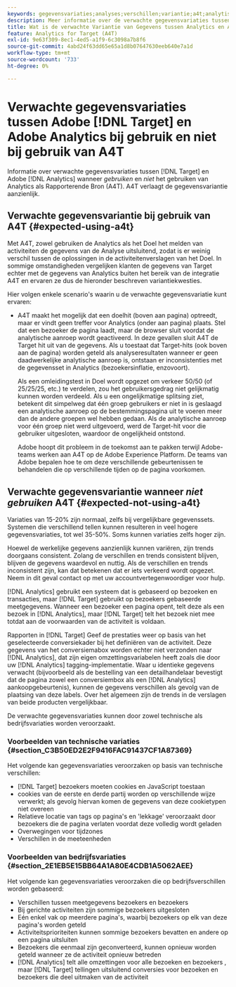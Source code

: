 ```yaml
---
keywords: gegevensvariaties;analyses;verschillen;variantie;a4t;analytische gegevens voor doel;analytische gegevens als bron van de rapportage;discrepanties;discrepantie
description: Meer informatie over de verwachte gegevensvariaties tussen Adobe [!DNL Target] en Analytics wanneer u Analytics niet gebruikt voor [!DNL Target] (A4T), waardoor gegevensvariatie volledig wordt verwijderd.
title: Wat is de verwachte Variantie van Gegevens tussen Analytics en A4T?
feature: Analytics for Target (A4T)
exl-id: 9e63f309-8ec1-4ed5-a1f9-6c3098a7b8f6
source-git-commit: 4abd24f63dd65e65a1d8b07647630eeb640e7a1d
workflow-type: tm+mt
source-wordcount: '733'
ht-degree: 0%

---
```


# Verwachte gegevensvariaties tussen Adobe [!DNL Target] en Adobe Analytics bij gebruik en niet bij gebruik van A4T

Informatie over verwachte gegevensvariaties tussen [!DNL Target] en Adobe [!DNL Analytics] wanneer *gebruiken* en *niet* het gebruiken van Analytics als Rapporterende Bron (A4T). A4T verlaagt de gegevensvariantie aanzienlijk.

## Verwachte gegevensvariantie bij gebruik van A4T {#expected-using-a4t}

Met A4T, zowel gebruiken de Analytics als het Doel het melden van activiteiten de gegevens van de Analyse uitsluitend, zodat is er weinig verschil tussen de oplossingen in de activiteitenverslagen van het Doel. In sommige omstandigheden vergelijken klanten de gegevens van Target echter met de gegevens van Analytics buiten het bereik van de integratie A4T en ervaren ze dus de hieronder beschreven variantiekwesties.

Hier volgen enkele scenario&#39;s waarin u de verwachte gegevensvariatie kunt ervaren:

* A4T maakt het mogelijk dat een doelhit (boven aan pagina) optreedt, maar er vindt geen treffer voor Analytics (onder aan pagina) plaats. Stel dat een bezoeker de pagina laadt, maar de browser sluit voordat de analytische aanroep wordt geactiveerd. In deze gevallen sluit A4T de Target hit uit van de gegevens. Als u toestaat dat Target-hits (ook boven aan de pagina) worden geteld als analyseresultaten wanneer er geen daadwerkelijke analytische aanroep is, ontstaan er inconsistenties met de gegevensset in Analytics (bezoekersinflatie, enzovoort).

   Als een omleidingstest in Doel wordt opgezet om verkeer 50/50 (of 25/25/25, etc.) te verdelen, zou het gebruikersgedrag niet gelijkmatig kunnen worden verdeeld. Als u een ongelijkmatige splitsing ziet, betekent dit simpelweg dat één groep gebruikers er niet in is geslaagd een analytische aanroep op de bestemmingspagina uit te voeren meer dan de andere groepen wel hebben gedaan. Als de analytische aanroep voor één groep niet werd uitgevoerd, werd de Target-hit voor die gebruiker uitgesloten, waardoor de ongelijkheid ontstond.

   Adobe hoopt dit probleem in de toekomst aan te pakken terwijl Adobe-teams werken aan A4T op de Adobe Experience Platform. De teams van Adobe bepalen hoe te om deze verschillende gebeurtenissen te behandelen die op verschillende tijden op de pagina voorkomen.

## Verwachte gegevensvariantie wanneer *niet gebruiken* A4T {#expected-not-using-a4t}

Variaties van 15-20% zijn normaal, zelfs bij vergelijkbare gegevenssets. Systemen die verschillend tellen kunnen resulteren in veel hogere gegevensvariaties, tot wel 35-50%. Soms kunnen variaties zelfs hoger zijn.

Hoewel de werkelijke gegevens aanzienlijk kunnen variëren, zijn trends doorgaans consistent. Zolang de verschillen en trends consistent blijven, blijven de gegevens waardevol en nuttig. Als de verschillen en trends inconsistent zijn, kan dat betekenen dat er iets verkeerd wordt opgezet. Neem in dit geval contact op met uw accountvertegenwoordiger voor hulp.

[!DNL Analytics] gebruikt een systeem dat is gebaseerd op bezoeken en transacties, maar [!DNL Target] gebruikt op bezoekers gebaseerde meetgegevens. Wanneer een bezoeker een pagina opent, telt deze als een bezoek in [!DNL Analytics], maar [!DNL Target] telt het bezoek niet mee totdat aan de voorwaarden van de activiteit is voldaan.

Rapporten in [!DNL Target] Geef de prestaties weer op basis van het geselecteerde conversiekader bij het definiëren van de activiteit. Deze gegevens van het conversiemabox worden echter niet verzonden naar [!DNL Analytics], dat zijn eigen omzettingsvariabelen heeft zoals die door uw [!DNL Analytics] tagging-implementatie. Waar u identieke gegevens verwacht (bijvoorbeeld als de bestelling van een detailhandelaar bevestigt dat de pagina zowel een conversiembox als een [!DNL Analytics] aankoopgebeurtenis), kunnen de gegevens verschillen als gevolg van de plaatsing van deze labels. Over het algemeen zijn de trends in de verslagen van beide producten vergelijkbaar.

De verwachte gegevensvariaties kunnen door zowel technische als bedrijfsvariaties worden veroorzaakt.

### Voorbeelden van technische variaties {#section_C3B50ED2E2F9416FAC91437CF1A87369}

Het volgende kan gegevensvariaties veroorzaken op basis van technische verschillen:

* [!DNL Target] bezoekers moeten cookies en JavaScript toestaan
* cookies van de eerste en derde partij worden op verschillende wijze verwerkt; als gevolg hiervan komen de gegevens van deze cookietypen niet overeen
* Relatieve locatie van tags op pagina&#39;s en &#39;lekkage&#39; veroorzaakt door bezoekers die de pagina verlaten voordat deze volledig wordt geladen
* Overwegingen voor tijdzones
* Verschillen in de meeteenheden

### Voorbeelden van bedrijfsvariaties {#section_2E1EB5E15BB64A1A80E4CDB1A5062AEE}

Het volgende kan gegevensvariaties veroorzaken die op bedrijfsverschillen worden gebaseerd:

* Verschillen tussen meetgegevens bezoekers en bezoekers
* Bij gerichte activiteiten zijn sommige bezoekers uitgesloten
* Eén enkel vak op meerdere pagina&#39;s, waarbij bezoekers op elk van deze pagina&#39;s worden geteld
* Activiteitsprioriteiten kunnen sommige bezoekers bevatten en andere op een pagina uitsluiten
* Bezoekers die eenmaal zijn geconverteerd, kunnen opnieuw worden geteld wanneer ze de activiteit opnieuw betreden
* [!DNL Analytics] telt alle omzettingen voor alle bezoeken en bezoekers , maar [!DNL Target] tellingen uitsluitend conversies voor bezoeken en bezoekers die deel uitmaken van de activiteit
